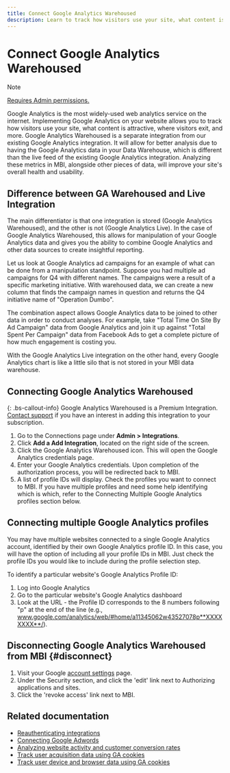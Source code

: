 ```yaml
---
title: Connect Google Analytics Warehoused
description: Learn to track how visitors use your site, what content is attractive, where visitors exit, and more.
---
```

# Connect Google Analytics Warehoused

>[!NOTE]
>
>[Requires Admin permissions.](../../../administrator/user-management/user-management.md)

Google Analytics is the most widely-used web analytics service on the internet. Implementing Google Analytics on your website allows you to track how visitors use your site, what content is attractive, where visitors exit, and more. Google Analytics Warehoused is a separate integration from our existing Google Analytics integration. It will allow for better analysis due to having the Google Analytics data in your Data Warehouse, which is different than the live feed of the existing Google Analytics integration. Analyzing these metrics in MBI, alongside other pieces of data, will improve your site's overall health and usability.

## Difference between GA Warehoused and Live Integration

The main differentiator is that one integration is stored (Google Analytics Warehoused), and the other is not (Google Analytics Live). In the case of Google Analytics Warehoused, this allows for manipulation of your Google Analytics data and gives you the ability to combine Google Analytics and other data sources to create insightful reporting.

Let us look at Google Analytics ad campaigns for an example of what can be done from a manipulation standpoint. Suppose you had multiple ad campaigns for Q4 with different names. The campaigns were a result of a specific marketing initiative. With warehoused data, we can create a new column that finds the campaign names in question and returns the Q4 initiative name of "Operation Dumbo".

The combination aspect allows Google Analytics data to be joined to other data in order to conduct analyses. For example, take "Total Time On Site By Ad Campaign" data from Google Analytics and join it up against "Total Spent Per Campaign" data from Facebook Ads to get a complete picture of how much engagement is costing you.

With the Google Analytics Live integration on the other hand, every Google Analytics chart is like a little silo that is not stored in your MBI data warehouse.

## Connecting Google Analytics Warehoused

{: .bs-callout-info}
Google Analytics Warehoused is a Premium Integration. [Contact support](../../../getting-started/support.md) if you have an interest in adding this integration to your subscription.

1. Go to the Connections page under **Admin > Integrations**.
1. Click **Add a Add Integration**, located on the right side of the screen.
1. Click the Google Analytics Warehoused icon. This will open the Google Analytics credentials page.
1. Enter your Google Analytics credentials. Upon completion of the authorization process, you will be redirected back to MBI.
1. A list of profile IDs will display. Check the profiles you want to connect to MBI. If you have multiple profiles and need some help identifying which is which, refer to the Connecting Multiple Google Analytics profiles section below.

## Connecting multiple Google Analytics profiles

You may have multiple websites connected to a single Google Analytics account, identified by their own Google Analytics profile ID. In this case, you will have the option of including all your profile IDs in MBI. Just check the profile IDs you would like to include during the profile selection step.

To identify a particular website's Google Analytics Profile ID:

1. Log into Google Analytics
1. Go to the particular website's Google Analytics dashboard
1. Look at the URL - the Profile ID corresponds to the 8 numbers following "p" at the end of the line (e.g., www.google.com/analytics/web/#home/a11345062w43527078p**XXXXXXXX**/).

## Disconnecting Google Analytics Warehoused from MBI {#disconnect}

1. Visit your Google [account settings](https://www.google.com/accounts/) page.
1. Under the Security section,  and click the 'edit' link next to Authorizing applications and sites.
1. Click the 'revoke access' link next to MBI.

## Related documentation

* [Reauthenticating integrations](https://support.magento.com/hc/en-us/articles/360016733151)
* [Connecting Google Adwords](../integrations/google-adwords.md)
* [Analyzing website activity and customer conversion rates](../../analysis/web-act-cust-conversion.md)
* [Track user acquisition data using GA cookies](../../analysis/google-track-user-acq.md)
* [Track user device and browser data using GA cookies](https://support.magento.com/hc/en-us/articles/360016732911)

